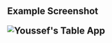 <h2>Example Screenshot

![Youssef's Table App](https://github.com/YoussefAlmaidan/Table-App/assets/123633730/22796ab7-1721-4624-b7aa-bf37571dcb1e)

</h2>
